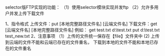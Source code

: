 ﻿selector版FTP实现的功能：
    （1）使用selector模块实现并发ftp
    （2）允许多用户并发上传下载文件

1、指令格式
    上传文件：put [本地完整路径文件名] [云端文件名]
    下载文件：get [云端文件名] [本地完整路径文件名]
    例如： get test.txt d:\test.txt
           put d:\test.txt test_new.txt
2、注意事项
    （1）上传的文件统一保存在【file】文件夹中
     (2) 上传到云端的文件不能和云端已存在的文件重名，
         下载到本地的文件不能和本地已存在的文件重名


